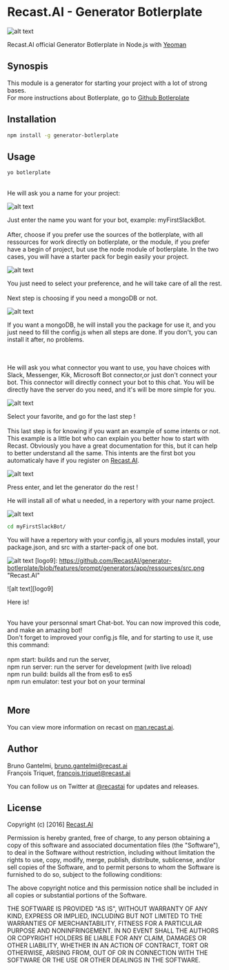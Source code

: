 # Recast.AI - Generator Botlerplate

[logo]: https://github.com/RecastAI/SDK-NodeJs/blob/master/misc/logo-inline.png "Recast.AI"

![alt text][logo]

Recast.AI official Generator Botlerplate in Node.js with [Yeoman](https://yeoman.io)

## Synospis

This module is a generator for starting your project with a lot of strong bases.
<br />
For more instructions about Botlerplate, go to [Github Botlerplate](https://github.com/RecastAI/botlerplate)

## Installation

```bash
npm install -g generator-botlerplate
```
## Usage

```bash
yo botlerplate
```
<br />
He will ask you a name for your project:

[logo2]: https://github.com/RecastAI/generator-botlerplate/blob/features/prompt/generators/app/ressources/name.png "Recast.AI"

![alt text][logo2]

Just enter the name you want for your bot, example: myFirstSlackBot.<br />
<br />
After, choose if you prefer use the sources of the botlerplate, with all ressources for work directly on botlerplate,
or the module, if you prefer have a begin of project, but use the node module of botlerplate. In the two cases,
you will have a starter pack for begin easily your project.

[logo3]: https://github.com/RecastAI/generator-botlerplate/blob/features/prompt/generators/app/ressources/source.png "Recast.AI"

![alt text][logo3]

You just need to select your preference, and he will take care of all the rest.<br />
<br />
Next step is choosing if you need a mongoDB or not.

[logo4]: https://github.com/RecastAI/generator-botlerplate/blob/features/prompt/generators/app/ressources/mongo.png "Recast.AI"

![alt text][logo4]

If you want a mongoDB, he will install you the package for use it, and you just need to fill the config.js when all steps are done. If you don't, you can install it after, no problems.

<br />
<br />
He will ask you what connector you want to use, you have choices with Slack, Messenger, Kik, Microsoft Bot connector,or just don't connect your bot.
This connector will directly connect your bot to this chat. You will be directly have the server do you need, and it's will be more simple for you.

[logo5]: https://github.com/RecastAI/generator-botlerplate/blob/features/prompt/generators/app/ressources/connector.png "Recast.AI"

![alt text][logo5]

Select your favorite, and go for the last step !
<br />
<br />
This last step is for knowing if you want an example of some intents or not. This example is a little bot who can explain you better how to start with Recast.
Obviously you have a great documentation for this, but it can help to better understand all the same.
This intents are the first bot you automaticaly have if you register on [Recast.AI](https://recast.ai).


[logo6]: https://github.com/RecastAI/generator-botlerplate/blob/features/prompt/generators/app/ressources/example.png "Recast.AI"

![alt text][logo6]

Press enter, and let the generator do the rest ! 

He will install all of what u needed, in a repertory with your name project.


[logo7]: https://github.com/RecastAI/generator-botlerplate/blob/features/prompt/generators/app/ressources/end.png "Recast.AI"

![alt text][logo7]

```bash
cd myFirstSlackBot/
```

You will have a repertory with your config.js, all yours modules install, your package.json, and src with a starter-pack of one bot.

[logo8]: https://github.com/RecastAI/generator-botlerplate/blob/features/prompt/generators/app/ressources/ls.png "Recast.AI"

![alt text][logo8]
[logo9]: https://github.com/RecastAI/generator-botlerplate/blob/features/prompt/generators/app/ressources/src.png "Recast.AI"

![alt text][logo9]

Here is! <br />
<br />

You have your personnal smart Chat-bot. You can now improved this code, and make an amazing bot!
<br />
Don't forget to improved your config.js file, and for starting to use it, use this command:
<br />
<br />
npm start: builds and run the server,
<br />
npm run server: run the server for development (with live reload)
<br />
npm run build: builds all the from es6 to es5
<br />
npm run emulator: test your bot on your terminal
<br />
<br />
## More

You can view more information on recast on [man.recast.ai](https://man.recast.ai).

## Author

Bruno Gantelmi, bruno.gantelmi@recast.ai
<br />
François Triquet, francois.triquet@recast.ai

You can follow us on Twitter at [@recastai](https://twitter.com/recastai) for updates and releases.

## License

Copyright (c) [2016] [Recast.AI](https://recast.ai)

Permission is hereby granted, free of charge, to any person obtaining a copy
of this software and associated documentation files (the "Software"), to deal
in the Software without restriction, including without limitation the rights
to use, copy, modify, merge, publish, distribute, sublicense, and/or sell
copies of the Software, and to permit persons to whom the Software is
furnished to do so, subject to the following conditions:

The above copyright notice and this permission notice shall be included in all
copies or substantial portions of the Software.

THE SOFTWARE IS PROVIDED "AS IS", WITHOUT WARRANTY OF ANY KIND, EXPRESS OR
IMPLIED, INCLUDING BUT NOT LIMITED TO THE WARRANTIES OF MERCHANTABILITY,
FITNESS FOR A PARTICULAR PURPOSE AND NONINFRINGEMENT. IN NO EVENT SHALL THE
AUTHORS OR COPYRIGHT HOLDERS BE LIABLE FOR ANY CLAIM, DAMAGES OR OTHER
LIABILITY, WHETHER IN AN ACTION OF CONTRACT, TORT OR OTHERWISE, ARISING FROM,
OUT OF OR IN CONNECTION WITH THE SOFTWARE OR THE USE OR OTHER DEALINGS IN THE
SOFTWARE.
